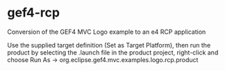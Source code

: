 # gef4-rcp
Conversion of the GEF4 MVC Logo example to an e4 RCP application

Use the supplied target definition (Set as Target Platform), then run the product by selecting the .launch file in the product project, right-click and choose Run As -> org.eclipse.gef4.mvc.examples.logo.rcp.product

